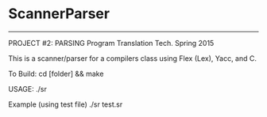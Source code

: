 # ScannerParser
---------------
PROJECT #2: PARSING Program Translation Tech. Spring 2015

This is a scanner/parser for a compilers class using Flex (Lex), Yacc, and C. 

To Build:   cd [folder] && make

USAGE:
./sr <filename>  

Example (using test file)
  ./sr test.sr
    
